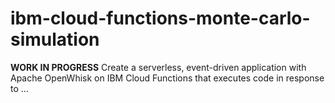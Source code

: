 # ibm-cloud-functions-monte-carlo-simulation
**WORK IN PROGRESS** Create a serverless, event-driven application with Apache OpenWhisk on IBM Cloud Functions that executes code in response to ...

